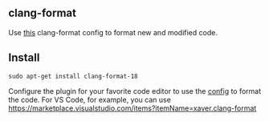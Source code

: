 ## clang-format

Use [this](clang-format.config) clang-format config to format new and modified code.

## Install

```
sudo apt-get install clang-format-18
```

Configure the plugin for your favorite code editor to use the [config](clang-format.config) to format the code. For VS Code, for example, you can use https://marketplace.visualstudio.com/items?itemName=xaver.clang-format
